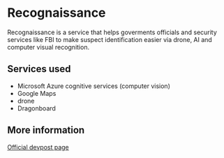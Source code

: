 # Recognaissance 

Recognaissance is a service that helps goverments officials and security services like FBI to make suspect identification easier via drone, AI and computer visual recognition.  

## Services used

- Microsoft Azure cognitive services (computer vision)
- Google Maps
- drone
- Dragonboard

## More information
[Official devpost page](https://devpost.com/software/recognaissance)
